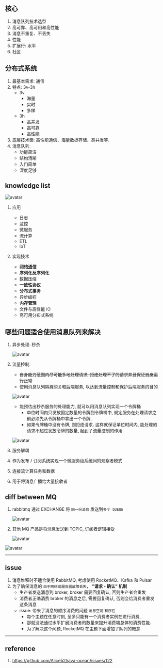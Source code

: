 ## 核心

1. 消息队列技术选型
2. 高可靠、高可用和高性能
3. 消息不重复、不丢失
4. 性能
5. 扩展行: 水平
6. 社区

## 分布式系统

1. 最基本需求: 通信
2. 特点: 3v-3h
   - 3v
     - 海量
     - 实时
     - 多样
   - 3h
     - 高并发
     - 高可靠
     - 高性能
3. 底层技术面: 高性能通信、海量数据存储、高并发等.
4. 消息队列:
   - 功能简洁
   - 结构清晰
   - 入门简单
   - 深度足够

## knowledge list

![avatar](/static/image/mq/mq-knowledge-list.png)

1. 应用

   - 日志
   - 监控
   - 微服务
   - 流计算
   - ETL
   - IoT

2. 实现技术

   - **网络通信**
   - **序列化反序列化**
   - 数据压缩
   - **一致性协议**
   - **分布式事务**
   - 异步编程
   - **内存管理**
   - 文件与高性能 IO
   - 高可用分布式系统

## 哪些问题适合使用消息队列来解决

1. 异步处理: 秒杀

   ![avatar](/static/image/mq/mq-seckill.png)

2. 流量控制:

   - ~~自身能力范围内尽可能多地处理请求, 拒绝处理不了的请求并且保证自身运行正常~~
   - 使用消息队列隔离网关和后端服务, 以达到流量控制和保护后端服务的目的

   ![avatar](/static/image/mq/mq-seckill-access-control.png)

   - 能预估出秒杀服务的处理能力, 就可以用消息队列实现一个令牌桶
     - 单位时间内只发放固定数量的令牌到令牌桶中, 规定服务在处理请求之前必须先从令牌桶中拿出一个令牌,
     - 如果令牌桶中没有令牌, 则拒绝请求. 这样就保证单位时间内, 能处理的请求不超过发放令牌的数量, 起到了流量控制的作用.

   ![avatar](/static/image/mq/mq-seckill-token-bucket.png)

3. 服务解耦
4. 作为发布 / 订阅系统实现一个微服务级系统间的观察者模式
5. 连接流计算任务和数据
6. 用于将消息广播给大量接收者

## diff between MQ

1. rabbitmq 通过 EXCHANGE 将 `同一份消息` 发送到`多个 QUEUE`

    ![avatar](/static/image/mq/rabbitmq-topic.png)

2. 其他 MQ 产品是将消息发送到 TOPIC, 订阅者逻辑接受
   
   ![avatar](/static/image/mq/mq-topic.png)

![avatar](/static/image/mq/mq-comparison.jpg)

---

## issue

1. 消息堆积时不适合使用 RabbitMQ, 考虑使用 RocketMQ、Kafka 和 Pulsar
2. 为了确保消息的 `由于网络或服务器故障丢失`， **"请求 - 确认" 机制**
   - 生产者发送消息到 broker, broker 需要回复确认, 否则生产者会重发
   - 消费者正确消费 broker 的消息之后, 需要回复确认, 否则会给消费者重发这条消息
   - issue: 带来了消息的顺序消费的问题 `消息空洞`  `有序性`
     - 每个主题在任意时刻, 至多只能有一个消费者实例在进行消费, 
     - 那就没法通过水平扩展消费者的数量来提升消费端总体的消费性能.
     - 为了解决这个问题, RocketMQ 在主题下面增加了队列的概念

---

## reference

1. https://github.com/Alice52/java-ocean/issues/122